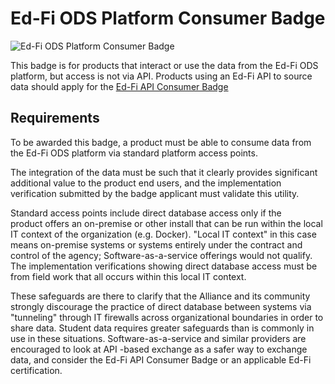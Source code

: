 # Ed-Fi ODS Platform Consumer Badge

![Ed-Fi ODS Platform Consumer Badge](/img/partners/badging/ed-fi-ods-platform-badge.png)

This badge is for products that interact or use the data from the Ed-Fi ODS
platform, but access is not via API. Products using an Ed-Fi API to source data
should apply for the [Ed-Fi API Consumer
Badge](./ed-fi-api-consumer-badge.md)

## Requirements

To be awarded this badge, a product must be able to consume data from the Ed-Fi
ODS platform via standard platform access points.

The integration of the data must be such that it clearly provides significant
additional value to the product end users, and the implementation verification
submitted by the badge applicant must validate this utility.

Standard access points include direct database access only if the product offers
an on-premise or other install that can be run within the local IT context of
the organization (e.g. Docker). "Local IT context" in this case means on-premise
systems or systems entirely under the contract and control of the agency;
Software-as-a-service offerings would not qualify. The implementation
verifications showing direct database access must be from field work that all
occurs within this local IT context.

These safeguards are there to clarify that the Alliance and its community
strongly discourage the practice of direct database between systems via
"tunneling" through IT firewalls across organizational boundaries in order to
share data. Student data requires greater safeguards than is commonly in use in
these situations. Software-as-a-service and similar providers are encouraged to
look at API -based exchange as a safer way to exchange data, and consider the
Ed-Fi API Consumer Badge or an applicable Ed-Fi certification.
